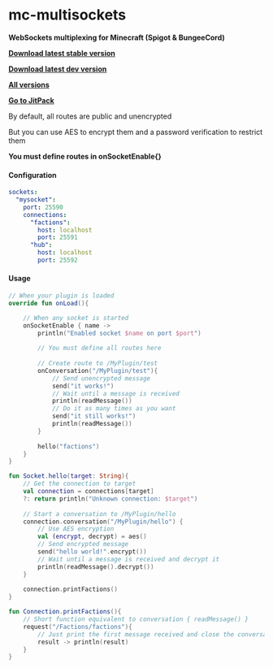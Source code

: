 # mc-multisockets

**WebSockets multiplexing for Minecraft (Spigot & BungeeCord)**

[**Download latest stable version**](https://jitpack.io/com/github/hazae41/mc-multisockets/master-SNAPSHOT/mc-multisockets-master-SNAPSHOT-bundle.jar)

[**Download latest dev version**](https://jitpack.io/com/github/hazae41/mc-multisockets/dev-SNAPSHOT/mc-multisockets-dev-SNAPSHOT-bundle.jar)

[**All versions**](https://github.com/hazae41/mc-multisockets/releases)

[**Go to JitPack**](https://jitpack.io/#hazae41/mc-multisockets/master-SNAPSHOT)

By default, all routes are public and unencrypted

But you can use AES to encrypt them and a password verification to restrict them

**You must define routes in onSocketEnable{}**

#### Configuration

```yaml
sockets:
  "mysocket":
    port: 25590
    connections:
      "factions":
        host: localhost
        port: 25591
      "hub":
        host: localhost
        port: 25592
```

#### Usage

```kotlin
// When your plugin is loaded
override fun onLoad(){

    // When any socket is started
    onSocketEnable { name ->
        println("Enabled socket $name on port $port")
        
        // You must define all routes here
    
        // Create route to /MyPlugin/test
        onConversation("/MyPlugin/test"){
            // Send unencrypted message
            send("it works!")
            // Wait until a message is received
            println(readMessage())
            // Do it as many times as you want
            send("it still works!")
            println(readMessage())
        }
        
        hello("factions")
    }
}

fun Socket.hello(target: String){
    // Get the connection to target
    val connection = connections[target]
    ?: return println("Unknown connection: $target")
    
    // Start a conversation to /MyPlugin/hello
    connection.conversation("/MyPlugin/hello") {
        // Use AES encryption
        val (encrypt, decrypt) = aes()
        // Send encrypted message
        send("hello world!".encrypt())
        // Wait until a message is received and decrypt it
        println(readMessage().decrypt())
    }
    
    connection.printFactions()
}

fun Connection.printFactions(){
    // Short function equivalent to conversation { readMessage() }
    request("/Factions/factions"){
        // Just print the first message received and close the conversation
        result -> println(result)
    }
}
```
